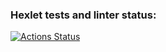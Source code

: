 ### Hexlet tests and linter status:
[![Actions Status](https://github.com/Run-Rabbit-Run/frontend-project-lvl2/workflows/hexlet-check/badge.svg)](https://github.com/Run-Rabbit-Run/frontend-project-lvl2/actions)
